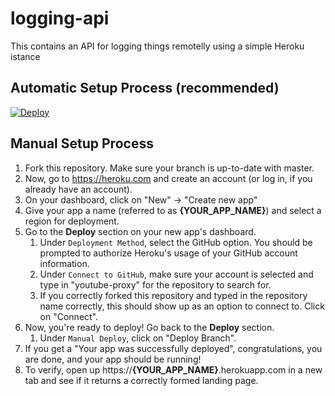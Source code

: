 # logging-api

This contains an API for logging things remotelly using a simple Heroku istance

## Automatic Setup Process (recommended)

[![Deploy](https://www.herokucdn.com/deploy/button.svg)](https://heroku.com/deploy)

## Manual Setup Process

1. Fork this repository. Make sure your branch is up-to-date with master.
2. Now, go to https://heroku.com and create an account (or log in, if you already have an account).
3. On your dashboard, click on "New" -> "Create new app"
4. Give your app a name (referred to as __{YOUR_APP_NAME}__) and select a region for deployment.
5. Go to the __Deploy__ section on your new app's dashboard.
    1. Under `Deployment Method`, select the GitHub option. You should be prompted to authorize Heroku's usage of your GitHub account information.
    2. Under `Connect to GitHub`, make sure your account is selected and type in "youtube-proxy" for the repository to search for.
    3. If you correctly forked this repository and typed in the repository name correctly, this should show up as an option to connect to. Click on "Connect".
6. Now, you're ready to deploy! Go back to the __Deploy__ section.
    1. Under `Manual Deploy`, click on "Deploy Branch".
7. If you get a "Your app was successfully deployed", congratulations, you are done, and your app should be running!
8. To verify, open up https://__{YOUR_APP_NAME}__.herokuapp.com in a new tab and see if it returns a correctly formed landing page.
